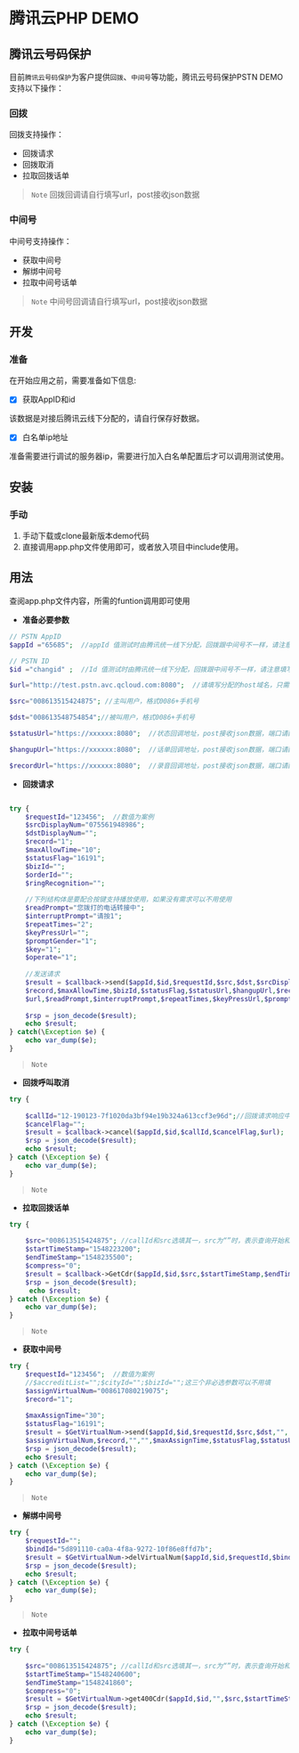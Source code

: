腾讯云PHP DEMO
===

## 腾讯云号码保护

目前`腾讯云号码保护`为客户提供`回拨`、`中间号`等功能，腾讯云号码保护PSTN DEMO支持以下操作：

### 回拨

回拨支持操作：

- 回拨请求
- 回拨取消
- 拉取回拨话单


> `Note` 回拨回调请自行填写url，post接收json数据

### 中间号

中间号支持操作：

- 获取中间号
- 解绑中间号
- 拉取中间号话单


> `Note` 中间号回调请自行填写url，post接收json数据



## 开发

### 准备

在开始应用之前，需要准备如下信息:

- [x] 获取AppID和id

该数据是对接后腾讯云线下分配的，请自行保存好数据。

- [x] 白名单ip地址

准备需要进行调试的服务器ip，需要进行加入白名单配置后才可以调用测试使用。


## 安装



### 手动

1. 手动下载或clone最新版本demo代码
2. 直接调用app.php文件使用即可，或者放入项目中include使用。

## 用法

查阅app.php文件内容，所需的funtion调用即可使用

- **准备必要参数**

```php
// PSTN AppID
$appId ="65685";  //appId 值测试时由腾讯统一线下分配，回拨跟中间号不一样，请注意填写

// PSTN ID
$id ="changid" ;  //Id 值测试时由腾讯统一线下分配，回拨跟中间号不一样，请注意填写

$url="http://test.pstn.avc.qcloud.com:8080";  //请填写分配的host域名，只需要填写http://host这部分

$src="008613515424875"; //主叫用户，格式0086+手机号

$dst="008613548754854";//被叫用户，格式0086+手机号

$statusUrl="https://xxxxxx:8080";  //状态回调地址，post接收json数据，端口请配置80或者8080

$hangupUrl="https://xxxxxx:8080";  //话单回调地址，post接收json数据，端口请配置80或者8080

$recordUrl="https://xxxxxx:8080";  //录音回调地址，post接收json数据，端口请配置80或者8080


```

- **回拨请求**

```php

try {   
	$requestId="123456";  //数值为案例
	$srcDisplayNum="075561948986";
	$dstDisplayNum="";
	$record="1";
	$maxAllowTime="10";
	$statusFlag="16191";
	$bizId="";
	$orderId="";
	$ringRecognition="";
	
	//下列结构体是要配合按键支持播放使用，如果没有需求可以不用使用
	$readPrompt="您拨打的电话转接中";
	$interruptPrompt="请按1";
	$repeatTimes="2";
	$keyPressUrl="";
	$promptGender="1";
	$key="1";
	$operate="1";
	
	//发送请求
    $result = $callback->send($appId,$id,$requestId,$src,$dst,$srcDisplayNum,$dstDisplayNum,
	$record,$maxAllowTime,$bizId,$statusFlag,$statusUrl,$hangupUrl,$recordUrl,$orderId,$ringRecognition,
	$url,$readPrompt,$interruptPrompt,$repeatTimes,$keyPressUrl,$promptGender,$key,$operate);
	
    $rsp = json_decode($result);
    echo $result;
} catch(\Exception $e) {
    echo var_dump($e);
}
```

> `Note` 


- **回拨呼叫取消**

```php
try {
  
	$callId="12-190123-7f1020da3bf94e19b324a613ccf3e96d";//回拨请求响应中返回的 callId
	$cancelFlag="";
    $result = $callback->cancel($appId,$id,$callId,$cancelFlag,$url);
    $rsp = json_decode($result);
    echo $result;
} catch (\Exception $e) {
    echo var_dump($e);
}
```

> `Note` 

- **拉取回拨话单**

```php
try {
	
	$src="008613515424875"; //callId和src选填其一，src为“”时，表示查询开始和结束时间内的所有通话。
	$startTimeStamp="1548223200";
	$endTimeStamp="1548235500";
	$compress="0";
    $result = $callback->GetCdr($appId,$id,$src,$startTimeStamp,$endTimeStamp,$compress,$url);
    $rsp = json_decode($result);
	 echo $result;
} catch (\Exception $e) {
    echo var_dump($e);
}
```

> `Note` 

- **获取中间号**

```php
try {
	$requestId="123456";  //数值为案例
	//$accreditList="";$cityId="";$bizId="";这三个非必选参数可以不用填
	$assignVirtualNum="008617080219075";
	$record="1";
	
	$maxAssignTime="30";
	$statusFlag="16191";
	$result = $GetVirtualNum->send($appId,$id,$requestId,$src,$dst,"",
	$assignVirtualNum,$record,"","",$maxAssignTime,$statusFlag,$statusUrl,$hangupUrl,$recordUrl,$url);
    $rsp = json_decode($result);
    echo $result;
} catch (\Exception $e) {
    echo var_dump($e);
}
```

> `Note` 

- **解绑中间号**

```php
try {
	$requestId="";
	$bindId="5d891110-ca0a-4f8a-9272-10f86e8ffd7b";
	$result = $GetVirtualNum->delVirtualNum($appId,$id,$requestId,$bindId,"",$url);
    $rsp = json_decode($result);
    echo $result;
} catch (\Exception $e) {
    echo var_dump($e);
}
```

> `Note`

- **拉取中间号话单**

```php
try {
	
	$src="008613515424875"; //callId和src选填其一，src为“”时，表示查询开始和结束时间内的所有通话。
	$startTimeStamp="1548240600";
	$endTimeStamp="1548241860";
	$compress="0";
    $result = $GetVirtualNum->get400Cdr($appId,$id,"",$src,$startTimeStamp,$endTimeStamp,$compress,$url);
    $rsp = json_decode($result);
    echo $result;
} catch (\Exception $e) {
    echo var_dump($e);
}
```

